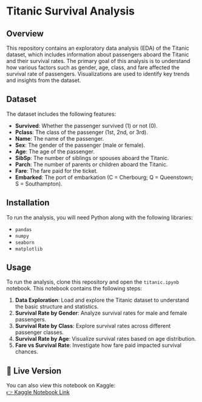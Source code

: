 # Titanic Survival Analysis

## Overview

This repository contains an exploratory data analysis (EDA) of the Titanic dataset, which includes information about passengers aboard the Titanic and their survival rates. The primary goal of this analysis is to understand how various factors such as gender, age, class, and fare affected the survival rate of passengers. Visualizations are used to identify key trends and insights from the dataset.

## Dataset

The dataset includes the following features:

- **Survived**: Whether the passenger survived (1) or not (0).
- **Pclass**: The class of the passenger (1st, 2nd, or 3rd).
- **Name**: The name of the passenger.
- **Sex**: The gender of the passenger (male or female).
- **Age**: The age of the passenger.
- **SibSp**: The number of siblings or spouses aboard the Titanic.
- **Parch**: The number of parents or children aboard the Titanic.
- **Fare**: The fare paid for the ticket.
- **Embarked**: The port of embarkation (C = Cherbourg; Q = Queenstown; S = Southampton).

## Installation

To run the analysis, you will need Python along with the following libraries:

- `pandas`
- `numpy`
- `seaborn`
- `matplotlib`

## Usage

To run the analysis, clone this repository and open the `titanic.ipynb` notebook. This notebook contains the following steps:

1. **Data Exploration**: Load and explore the Titanic dataset to understand the basic structure and statistics.
2. **Survival Rate by Gender**: Analyze survival rates for male and female passengers.
3. **Survival Rate by Class**: Explore survival rates across different passenger classes.
4. **Survival Rate by Age**: Visualize survival rates based on age distribution.
5. **Fare vs Survival Rate**: Investigate how fare paid impacted survival chances.

## 🚀 Live Version
You can also view this notebook on Kaggle:  
[👉 Kaggle Notebook Link](https://www.kaggle.com/code/sanemcoskun/exploratory-data-analysis-on-superstore-dataset)
